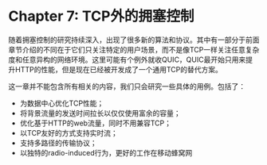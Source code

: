 # Chapter 7: TCP外的拥塞控制

随着拥塞控制的研究持续深入，出现了很多新的算法和协议。其中有一部分于前面章节介绍的不同在于它们只关注特定的用户场景，而不是像TCP一样关注任意复杂度和任意异构的网络环境。这里可能有个例外就收QUIC，QUIC最开始只用来提升HTTP的性能，但是现在已经被开发成了一个通用TCP的替代方案。

这一章并不能包含所有相关的内容，我们只会研究一些具体的用例。包括了：

* 为数据中心优化TCP性能；
* 将背景流量的发送时间拉长以仅仅使用富余的容量；
* 优化基于HTTP的web流量，同时不用兼容TCP；
* 以TCP友好的方式支持实时流；
* 支持多路径的传输协议；
* 以独特的radio-induced行为，更好的工作在移动蜂窝网
